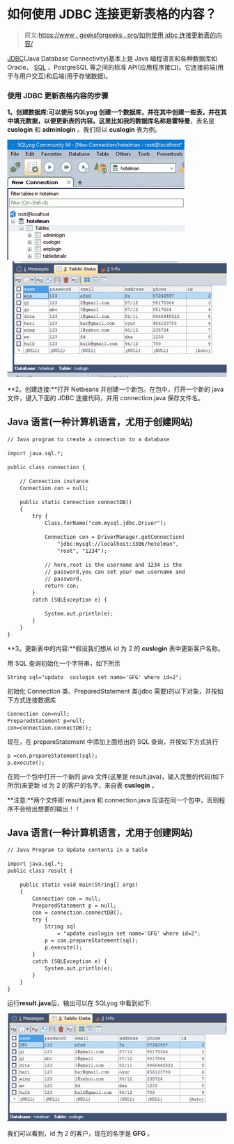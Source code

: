# 如何使用 JDBC 连接更新表格的内容？

> 原文:[https://www . geeksforgeeks . org/如何使用 jdbc 连接更新表的内容/](https://www.geeksforgeeks.org/how-to-update-contents-of-a-table-using-jdbc-connection/)

[JDBC](https://www.geeksforgeeks.org/establishing-jdbc-connection-in-java/)(Java Database Connectivity)基本上是 Java 编程语言和各种数据库如 Oracle、 [SQL](https://www.geeksforgeeks.org/sql-tutorial/) 、PostgreSQL 等之间的标准 API(应用程序接口)。它连接前端(用于与用户交互)和后端(用于存储数据)。

### 使用 JDBC 更新表格内容的步骤

**1。创建数据库:**可以使用 **SQLyog** 创建一个数据库，并在其中创建一些表，并在其中填充数据，以便更新表的内容。这里比如我的数据库名称是**霍特曼**，表名是 **cuslogin** 和 **adminlogin** 。我们将以 **cuslogin** 表为例。

![Create a Database](img/ca0c9a32863cc358c98905e3b79b409f.png) ![Table Data](img/156fa5fe93a8196732b2f74d48afb318.png)

**2。创建连接:**打开 Netbeans 并创建一个新包。在包中，打开一个新的 java 文件，键入下面的 JDBC 连接代码，并用 connection.java 保存文件名。

## Java 语言(一种计算机语言，尤用于创建网站)

```
// Java program to create a connection to a database

import java.sql.*;

public class connection {

    // Connection instance
    Connection con = null;

    public static Connection connectDB()
    {
        try {
            Class.forName("com.mysql.jdbc.Driver");

            Connection con = DriverManager.getConnection(
                "jdbc:mysql://localhost:3306/hotelman",
                "root", "1234");

            // here,root is the username and 1234 is the
            // password,you can set your own username and
            // password.
            return con;
        }
        catch (SQLException e) {

            System.out.println(e);
        }
    }
}
```

**3。更新表中的内容:**假设我们想从 id 为 2 的 **cuslogin** 表中更新客户名称。

用 SQL 查询初始化一个字符串，如下所示

```
String sql="update  cuslogin set name='GFG' where id=2";
```

初始化 Connection 类、PreparedStatement 类(jdbc 需要)的以下对象，并按如下方式连接数据库

```
Connection con=null;
PreparedStatement p=null;
con=connection.connectDB();
```

现在，在 prepareStatement 中添加上面给出的 SQL 查询，并按如下方式执行

```
p =con.prepareStatement(sql);
p.execute();
```

在同一个包中打开一个新的 java 文件(这里是 result.java)，输入完整的代码(如下所示)来更新 id 为 2 的客户的名字，来自表 **cuslogin** 。

**注意:**两个文件即 result.java 和 connection.java 应该在同一个包中，否则程序不会给出想要的输出！！

## Java 语言(一种计算机语言，尤用于创建网站)

```
// Java Program to Update contents in a table

import java.sql.*;
public class result {

    public static void main(String[] args)
    {
        Connection con = null;
        PreparedStatement p = null;
        con = connection.connectDB();
        try {
            String sql
                = "update cuslogin set name='GFG' where id=2";
            p = con.prepareStatement(sql);
            p.execute();
        }
        catch (SQLException e) {
            System.out.println(e);
        }
    }
}
```

运行**result.java**后，输出可以在 SQLyog 中看到如下:

![Updated table](img/be47762f51b903bc60cc0106fe5f6c6a.png)

我们可以看到，id 为 2 的客户，现在的名字是 **GFG** 。